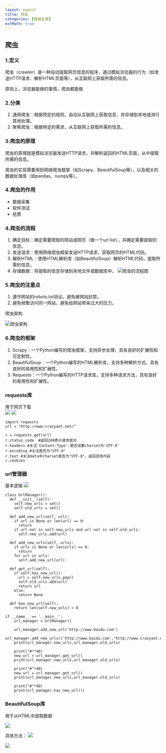 ```yaml
---
layout: mypost
title: 爬虫
categories: [数据处理]
extMath: true
---
```


## 爬虫

### 1.定义

爬虫（crawler）是一种自动提取网页信息的程序，通过模拟浏览器的行为（如发送HTTP请求、解析HTML页面等），从互联网上获取所需的信息。

原则上，浏览器能做的事情，爬虫都能做

### 2.分类

1. 通用爬虫：根据预定的规则，自动从互联网上获取信息，并存储到本地或进行其他处理。
2. 聚焦爬虫：根据特定的需求，从互联网上获取所需的信息。

### 3.爬虫的原理

爬虫的原理就是模拟浏览器发送HTTP请求，并解析返回的HTML页面，从中提取所需的信息。

爬虫的实现需要用到网络爬虫框架（如Scrapy、BeautifulSoup等），以及相关的数据处理库（如pandas、numpy等）。

### 4.爬虫的作用

- 数据采集
- 软件测试
- 抢票

### 4.爬虫的流程

1. 确定目标：确定需要爬取的网站或网页（做一个url list），并确定需要提取的信息。
2. 发送请求：使用网络爬虫框架发送HTTP请求，获取网页的HTML代码。
3. 解析HTML：使用HTML解析库（如BeautifulSoup）解析HTML代码，提取所需的信息。
4. 存储数据：将提取的信息存储到本地文件或数据库中。
![爬虫的流程图](spider.png)

### 5.爬虫的注意点

1. 遵守网站的robots.txt协议，避免被网站封禁。
2. 避免频繁访问同一网站，避免给网站带来过大的压力。


爬虫架构

![爬虫架构](webcrawler.png)

### 6.爬虫的框架

1. Scrapy：一个Python编写的爬虫框架，支持异步处理，具有良好的扩展性和可定制性。
2. BeautifulSoup：一个Python编写的HTML解析库，支持多种解析方式，具有良好的易用性和扩展性。
3. Requests：一个Python编写的HTTP请求库，支持多种请求方法，具有良好的易用性和扩展性。

### requests库
用于网页下载  
![](requests.png)
![](requests_response.png)

```
import requests
url = "http://www.crazyant.net/"

r = requests.get(url)
r.status_code  #返回200表示请求成功
r.headers #关注'Content-Type':是否设置charset为'UTF-8'
r.encoding #关注是否为"UTF-8"
r.text #关注meta中charset是否为"UTF-8"，返回具体内容
r.cookies

```

### url管理器
基本逻辑
![](url_manage.png)



```
class UrlManager():
  def __init__(self):
    self.new_urls = set()
    self.old_urls = set() 

  def add_new_url(self, url):
    if url is None or len(url) == 0:
      return
    if url not in self.new_urls and url not in self.old_urls:
      self.new_urls.add(url)

  def add_new_urls(self, urls):
    if urls is None or len(urls) == 0:
      return
    for url in urls:
      self.add_new_url(url)

  def get_url(self):
    if self.has_new_url():
      url = self.new_urls.pop()
      self.old_urls.add(url)
      return url
    else:
      return None
    
  def has_new_url(self):
    return len(self.new_urls) > 0

```
 
```  
if __name__ == '__main__':
    url_manager = UrlManager()

    url_manager.add_new_url('http://www.baidu.com')
    url_manager.add_new_urls(['http://www.baidu.com',"http://www.crazyant.net/"])
    print(url_manager.new_urls,url_manager.old_urls)

    print("#"*40)
    new_url = url_manager.get_url()
    print(url_manager.new_urls,url_manager.old_urls)

    print("#"*40)
    new_url = url_manager.get_url()
    print(url_manager.new_urls,url_manager.old_urls)

    print("#"*40)
    print(url_manager.has_new_url())
```
### BeautifulSoup库
用于从HTML中提取数据

![](bs4.png)

具体方法：
![](bs4find.png)

![](bs4find2.png)


